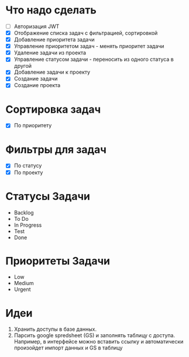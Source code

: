 # Что надо сделать

- [ ] Авторизация JWT
- [x] Отображение списка задач с фильтрацией, сортировкой
- [x] Добавление приоритета задачи
- [x] Управление приоритетом задач - менять приоритет задачи
- [x] Удаление задачи из проекта
- [x] Управление статусом задачи - переносить из одного статуса в другой
- [x] Добавление задачи к проекту
- [x] Создание задачи
- [x] Создание проекта

# Сортировка задач

- [x] По приоритету

# Фильтры для задач

- [x] По статусу
- [x] По проекту

# Статусы Задачи

- Backlog
- To Do
- In Progress
- Test
- Done

# Приоритеты Задачи

- Low
- Medium
- Urgent

# Идеи

1. Хранить доступы в базе данных.
2. Парсить google spredsheet (GS) и заполнять таблицу с доступа. Например, в интерфейсе
   можно вставить ссылку и автоматически произойдет импорт данных и GS в таблицу
